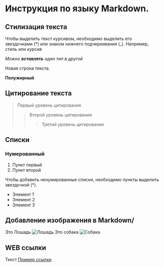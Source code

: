 # Инструкция по языку Markdown.

## Стилизация текста
Чтобы выделить текст курсивом, необходимо выделить его звездочками (*) или знаком нижнего подчеркивания (_). Например, *стиль* или _курсив_

_Можно **вставлять** один тип в другой_


Новая строка текста.

**Полужирный**

## Цитирование текста

>  Первый уровень цитирования
>> Второй уровень цитирования
>>>Третий уровень цитирования

## Списки
### Нумерованный
1. Пункт первый
2. Пункт второй

Чтобы добавить ненумированные списки, необходимо пункты выделить звездочкой (*).
* Элемент 1
* Элемент 2
* Элемент 3

## Добавление изображения в Markdown/
Это Лошадь
![Лошадь](DSC_0070.JPG)
Это собака
![Собака](DSC_0185.JPG)

##  WEB ссылки
Текст [Пример ссылки](http://examle.com
"Вслывающая подсказка")
